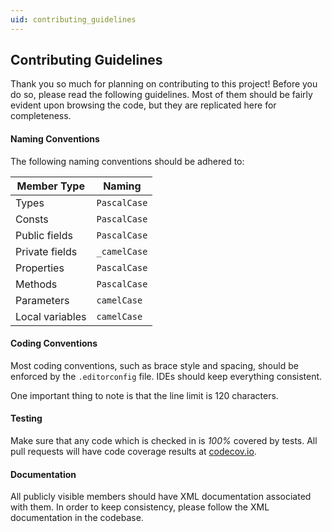 ```yaml
---
uid: contributing_guidelines
---
```


## Contributing Guidelines

Thank you so much for planning on contributing to this project! Before you do so, please read the following guidelines. Most of them should be fairly evident upon browsing the code, but they are replicated here for completeness.

#### Naming Conventions

The following naming conventions should be adhered to:

| Member Type | Naming |
|-------------|--------|
| Types | `PascalCase` |
| Consts | `PascalCase` |
| Public fields | `PascalCase` |
| Private fields | `_camelCase` |
| Properties | `PascalCase` |
| Methods | `PascalCase` |
| Parameters | `camelCase` |
| Local variables | `camelCase` |

#### Coding Conventions

Most coding conventions, such as brace style and spacing, should be enforced by the `.editorconfig` file. IDEs should keep everything consistent.

One important thing to note is that the line limit is 120 characters.

#### Testing

Make sure that any code which is checked in is *100%* covered by tests. All pull requests will have code coverage results at [codecov.io](https://codecov.io/gh/Pryaxis/orion-core).

#### Documentation

All publicly visible members should have XML documentation associated with them. In order to keep consistency, please follow the XML documentation in the codebase.
